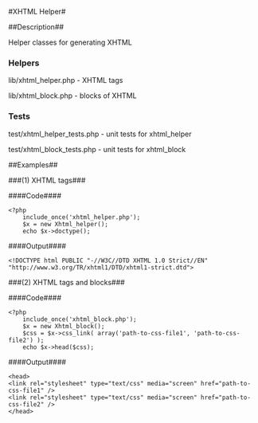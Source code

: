 #XHTML Helper#

##Description##


Helper classes for generating XHTML

### Helpers ###

lib/xhtml\_helper.php - XHTML tags

lib/xhtml\_block.php - blocks of XHTML

### Tests ###

test/xhtml\_helper\_tests.php - unit tests for xhtml_helper

test/xhtml\_block\_tests.php - unit tests for xhtml_block

##Examples##

###(1) XHTML tags###

####Code####

    <?php
        include_once('xhtml_helper.php');
        $x = new Xhtml_helper();
        echo $x->doctype();


####Output####


    <!DOCTYPE html PUBLIC "-//W3C//DTD XHTML 1.0 Strict//EN" "http://www.w3.org/TR/xhtml1/DTD/xhtml1-strict.dtd">

###(2) XHTML tags and blocks###

####Code####

    <?php
        include_once('xhtml_block.php');
        $x = new Xhtml_block();
        $css = $x->css_link( array('path-to-css-file1', 'path-to-css-file2') );
        echo $x->head($css);


####Output####


    <head>
    <link rel="stylesheet" type="text/css" media="screen" href="path-to-css-file1" />
    <link rel="stylesheet" type="text/css" media="screen" href="path-to-css-file2" />
    </head>
